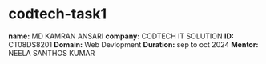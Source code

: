 # codtech-task1
**name:** MD KAMRAN ANSARI
**company:** CODTECH IT SOLUTION
**ID:** CT08DS8201
**Domain:** Web Devlopment
**Duration:** sep to oct 2024
**Mentor:** NEELA SANTHOS KUMAR

